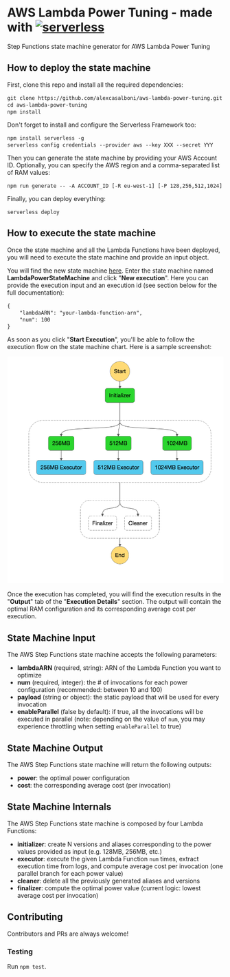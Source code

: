 # AWS Lambda Power Tuning - made with [![serverless](http://public.serverless.com/badges/v3.svg)](http://www.serverless.com)
Step Functions state machine generator for AWS Lambda Power Tuning 

## How to deploy the state machine

First, clone this repo and install all the required dependencies:
```
git clone https://github.com/alexcasalboni/aws-lambda-power-tuning.git
cd aws-lambda-power-tuning
npm install
```

Don't forget to install and configure the Serverless Framework too:

```
npm install serverless -g
serverless config credentials --provider aws --key XXX --secret YYY
```

Then you can generate the state machine by providing your AWS Account ID. Optionally, you can specify the AWS region and a comma-separated list of RAM values:

```
npm run generate -- -A ACCOUNT_ID [-R eu-west-1] [-P 128,256,512,1024]
```

Finally, you can deploy everything:

```
serverless deploy
```

## How to execute the state machine

Once the state machine and all the Lambda Functions have been deployed, you will need to execute the state machine and provide an input object.

You will find the new state machine [here](https://console.aws.amazon.com/states/). Enter the state machine named **LambdaPowerStateMachine** and click "**New execution**". Here you can provide the execution input and an execution id (see section below for the full documentation):

```
{
    "lambdaARN": "your-lambda-function-arn",
    "num": 100
}
```

As soon as you click "**Start Execution**", you'll be able to follow the execution flow on the state machine chart. Here is a sample screenshot:

![state-machine](state-machine-screenshot.png?raw=true)

Once the execution has completed, you will find the execution results in the "**Output**" tab of the "**Execution Details**" section. The output will contain the optimal RAM configuration and its corresponding average cost per execution.

## State Machine Input

The AWS Step Functions state machine accepts the following parameters:

* **lambdaARN** (required, string): ARN of the Lambda Function you want to optimize
* **num** (required, integer): the # of invocations for each power configuration (recommended: between 10 and 100)
* **payload** (string or object): the static payload that will be used for every invocation
* **enableParallel** (false by default): if true, all the invocations will be executed in parallel (note: depending on the value of `num`, you may experience throttling when setting `enableParallel` to true)


## State Machine Output

The AWS Step Functions state machine will return the following outputs:

* **power**: the optimal power configuration
* **cost**: the corresponding average cost (per invocation)


## State Machine Internals

The AWS Step Functions state machine is composed by four Lambda Functions:

* **initializer**: create N versions and aliases corresponding to the power values provided as input (e.g. 128MB, 256MB, etc.)
* **executor**: execute the given Lambda Function `num` times, extract execution time from logs, and compute average cost per invocation (one parallel branch for each power value)
* **cleaner**: delete all the previously generated aliases and versions
* **finalizer**: compute the optimal power value (current logic: lowest average cost per invocation)


## Contributing
Contributors and PRs are always welcome!

### Testing

Run `npm test`.